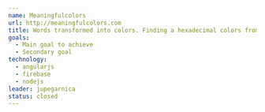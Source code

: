 ```yaml
---
name: Meaningfulcolors
url: http://meaningfulcolors.com
title: Words transformed into colors. Finding a hexadecimal colors from a dictionary. such as \#2007ED , \#5157E2 , \#BADA55 \#A55157
goals:
  - Main goal to achieve
  - Secondary goal
technology:
  - angularjs
  - firebase
  - nodejs
leader: jupegarnica
status: closed
---
```

